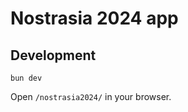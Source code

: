 # Nostrasia 2024 app

## Development

```shellscript
bun dev
```

Open `/nostrasia2024/` in your browser.

